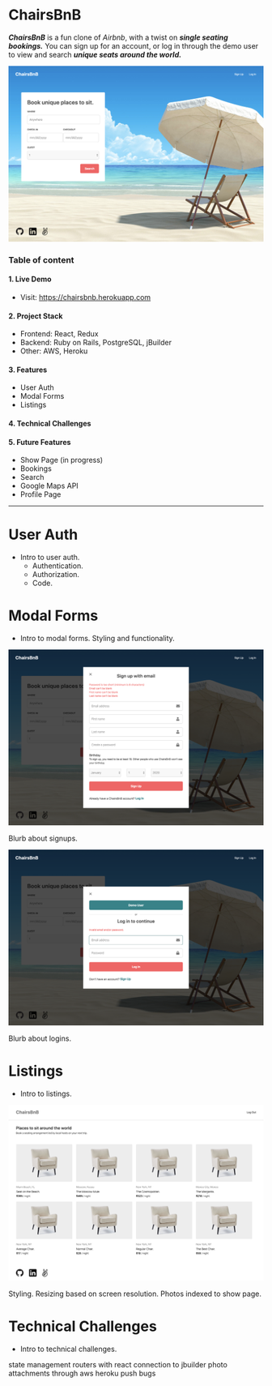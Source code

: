 # ChairsBnB
_**ChairsBnB**_ is a fun clone of *Airbnb*, with a twist on _**single seating bookings.**_ You can sign up for an account, or log in through the demo user to view and search _**unique seats around the world.**_ 

![Image of Splash](https://github.com/dansteryoo/aa_final_project/blob/master/app/assets/images/screenshot-splash.png)

### Table of content

#### 1. Live Demo
* Visit: https://chairsbnb.herokuapp.com

#### 2. Project Stack 
* Frontend: React, Redux
* Backend: Ruby on Rails, PostgreSQL, jBuilder
* Other: AWS, Heroku

#### 3. Features
* User Auth
* Modal Forms
* Listings
  
#### 4. Technical Challenges

#### 5. Future Features
* Show Page (in progress)
* Bookings
* Search
* Google Maps API
* Profile Page

***

# User Auth

- Intro to user auth.
  - Authentication.
  - Authorization.
  - Code. 

# Modal Forms

- Intro to modal forms. 
  Styling and functionality. 

![Image of Signup](https://github.com/dansteryoo/aa_final_project/blob/master/app/assets/images/screenshot-signin.png)

  Blurb about signups. 

![Image of Login](https://github.com/dansteryoo/aa_final_project/blob/master/app/assets/images/screenshot-logout.png)

  Blurb about logins. 

# Listings

- Intro to listings. 

![Image of Listings](https://github.com/dansteryoo/aa_final_project/blob/master/app/assets/images/screenshot-listings.png)

  Styling. 
  Resizing based on screen resolution. 
  Photos indexed to show page. 

# Technical Challenges

- Intro to technical challenges. 

state management
routers with react 
connection to jbuilder
photo attachments through aws
heroku push bugs
